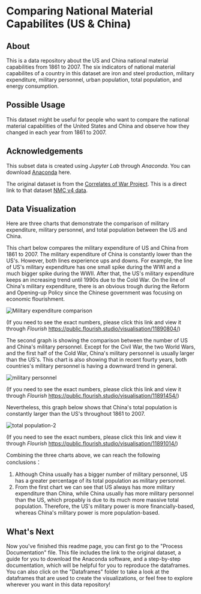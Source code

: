 # Comparing National Material Capabilites (US & China)
## About 
This is a data repository about the US and China national material capabilities from 1861 to 2007. The six indicators of national material capabilites of a country in this dataset are iron and steel production, military expenditure, military personnel, urban population, total population, and energy consumption.

## Possible Usage
This dataset might be useful for people who want to compare the national material capabilities of the United States and China and observe how they changed in each year from 1861 to 2007. 

## Acknowledgements
This subset data is created using *Jupyter Lab* through *Anaconda*. You can download [Anaconda](https://unc-libraries-data.github.io/Python/Setup.html) here.

The original dataset is from the [Correlates of War Project](https://correlatesofwar.org). This is a direct link to that dataset [NMC v4 data](https://correlatesofwar.org/wp-content/uploads/NMC_v4_0.csv).

## Data Visualization 
Here are three charts that demonstrate the comparison of military expenditure, military personnel, and total population between the US and China.

This chart below compares the military expenditure of US and China from 1861 to 2007. The military expenditure of China is constantly lower than the US's. However, both lines experience ups and downs. For example, the line of US's military expenditure has one small spike during the WWI and a much bigger spike during the WWII. After that, the US's military expenditure keeps an increasing trend until 1990s due to the Cold War. On the line of China's military expenditure, there is an obvious trough during the Reform and Opening-up Policy since the Chinese government was focusing on economic flourishment.

![Military expenditure comparison](https://user-images.githubusercontent.com/118332157/202929984-996efbb2-b926-4903-8190-d36e6d836e26.png)

(If you need to see the exact numbers, please click this link and view it through *Flourish* https://public.flourish.studio/visualisation/11890804/)

The second graph is showing the comparison between the number of US and China's military personnel. Except for the Civil War, the two World Wars, and the first half of the Cold War, China's military personnel is usually larger than the US's. This chart is also showing that in recent fourty years, both countries's military personnel is having a downward trend in general. 

![military personnel](https://user-images.githubusercontent.com/118332157/204039397-d4ad0cfe-dad6-417d-ae5a-a5330e0ef2d8.png)

(If you need to see the exact numbers, please click this link and view it through *Flourish* https://public.flourish.studio/visualisation/11891454/)

Nevertheless, this graph below shows that China's total population is constantly larger than the US's throughout 1861 to 2007.

![total population-2](https://user-images.githubusercontent.com/118332157/204040051-12795804-7286-4fd1-90d2-55de8c641f56.png)

(If you need to see the exact numbers, please click this link and view it through *Flourish* https://public.flourish.studio/visualisation/11891014/)

Combining the three charts above, we can reach the following conclusions：
1. Although China usually has a bigger number of military personnel, US has a greater percentage of its total population as military personnel. 
2. From the first chart we can see that US always has more military expenditure than China, while China usually has more military personnel than the US, which propably is due to its much more massive total population. Therefore, the US's military power is more financially-based, whereas China's military power is more population-based.

## What's Next
Now you've finished this readme page, you can first go to the "Process Documentation" file. This file includes the link to the original dataset, a guide for you to download the Anaconda software, and a step-by-step documentation, which will be helpful for you to reproduce the dataframes. You can also click on the "Dataframes" folder to take a look at the dataframes that are used to create the visualizations, or feel free to explore wherever you want in this data repository!
